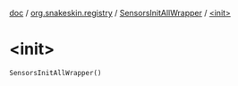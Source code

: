 [doc](../../index.md) / [org.snakeskin.registry](../index.md) / [SensorsInitAllWrapper](index.md) / [&lt;init&gt;](./-init-.md)

# &lt;init&gt;

`SensorsInitAllWrapper()`